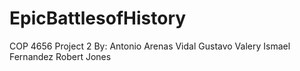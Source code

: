 # EpicBattlesofHistory
COP 4656 Project 2
By:
Antonio Arenas Vidal
Gustavo Valery
Ismael Fernandez
Robert Jones
